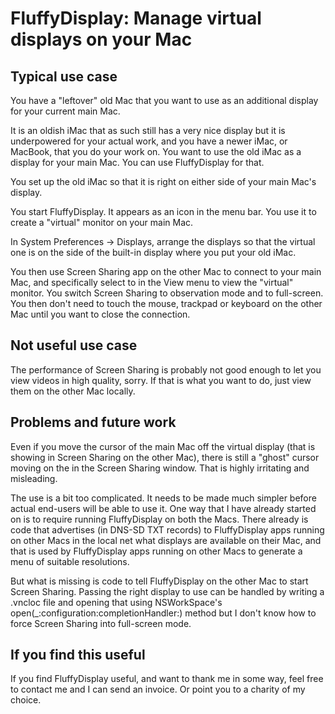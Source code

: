 FluffyDisplay: Manage virtual displays on your Mac
==================================================

Typical use case
----------------

You have a "leftover" old Mac that you want to use as an additional
display for your current main Mac.

It is an oldish iMac that as such still has a very nice display but it
is underpowered for your actual work, and you have a newer iMac, or
MacBook, that you do your work on. You want to use the old iMac as a
display for your main Mac. You can use FluffyDisplay for that.

You set up the old iMac so that it is right on either side of your
main Mac's display.

You start FluffyDisplay. It appears as an icon in the menu bar. You
use it to create a "virtual" monitor on your main Mac.

In System Preferences -> Displays, arrange the displays so that the
virtual one is on the side of the built-in display where you put your
old iMac.

You then use Screen Sharing app on the other Mac to connect to your
main Mac, and specifically select to in the View menu to view the
"virtual" monitor. You switch Screen Sharing to observation mode and
to full-screen. You then don't need to touch the mouse, trackpad or
keyboard on the other Mac until you want to close the connection.

Not useful use case
-------------------

The performance of Screen Sharing is probably not good enough to let
you view videos in high quality, sorry. If that is what you want to
do, just view them on the other Mac locally.

Problems and future work
------------------------

Even if you move the cursor of the main Mac off the virtual display
(that is showing in Screen Sharing on the other Mac), there is still a
"ghost" cursor moving on the in the Screen Sharing window. That is
highly irritating and misleading.

The use is a bit too complicated. It needs to be made much simpler
before actual end-users will be able to use it. One way that I have
already started on is to require running FluffyDisplay on both the
Macs. There already is code that advertises (in DNS-SD TXT records) to
FluffyDisplay apps running on other Macs in the local net what
displays are available on their Mac, and that is used by FluffyDisplay
apps running on other Macs to generate a menu of suitable resolutions.

But what is missing is code to tell FluffyDisplay on the other Mac to
start Screen Sharing. Passing the right display to use can be handled
by writing a .vncloc file and opening that using NSWorkSpace's
open(_:configuration:completionHandler:) method but I don't know how
to force Screen Sharing into full-screen mode.

If you find this useful
-----------------------

If you find FluffyDisplay useful, and want to thank me in some way,
feel free to contact me and I can send an invoice. Or point you to a
charity of my choice.
